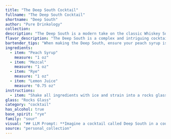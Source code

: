 ```yaml
---
title: "The Deep South Cocktail"
fullname: "The Deep South Cocktail"
shortname: "Deep South"
author: "Pure Drinkology"
collection:
description: "The Deep South is a modern take on the classic Whiskey Sour family, drawing inspiration from the Southern US's peach bounty. The mezcal adds a smoky complexity, while the rye whiskey and lemon juice offer a bright and tart base. "
flavor_description: "The Deep South is a complex and intriguing cocktail. The peach syrup brings a sweet, fruity sweetness, balanced by the smoky, earthy notes of the Mezcal. Rye whiskey adds spice and warmth, while the lemon juice provides a refreshing acidity. This combination creates a surprisingly harmonious and delicious cocktail, with a distinct smoky sweetness and a lingering citrus finish. "
bartender_tips: "When making the Deep South, ensure your peach syrup is fresh and flavorful.  Use a good quality mezcal for smokiness, and balance the rye with a quality, tart lemon juice.  Shake hard with ice to chill thoroughly, and double-strain for a pristine presentation.  Garnish with a lemon twist or a fresh peach slice. "
ingredients:
  - item: "Peach Syrup"
    measure: "1 oz"
  - item: "Mezcal"
    measure: "1 oz"
  - item: "Rye"
    measure: "1 oz"
  - item: "Lemon Juice"
    measure: "0.75 oz"
instructions:
  - item: "Shake all ingredients with ice and strain into a rocks glass."
glass: "Rocks Glass"
category: "cocktail"
has_alcohol: true
base_spirit: "rye"
family: "sour"
visual: "## LLM Prompt: **Imagine a cocktail called Deep South in a coupe glass. It's made with Peach Syrup, Mezcal, Rye Whiskey, and Lemon Juice. Describe its appearance in detail, focusing on its color, clarity, texture, and any garnishes that might be present.****Here are some additional guidelines:*** **Color:**  Is it a vibrant orange, a smoky amber, or a subtle blush? * **Clarity:**  Is it crystal clear, slightly cloudy, or hazy?* **Texture:**  Is it smooth and silky, or does it have a slight oily sheen?* **Garnishes:**  What would be the perfect garnish for this cocktail? Consider ingredients that complement the flavors, add visual appeal, and evoke the Deep South theme. **Example:** The Deep South shimmers in the coupe glass, a vibrant amber tinged with a subtle peach blush. The cocktail is clear, with a slight oily sheen, and a delicate layer of foam rests atop. A thin slice of candied peach, studded with a single clove, adorns the rim, adding a touch of sweetness and spice to the visual. "
source: "personal_collection"
---
```


